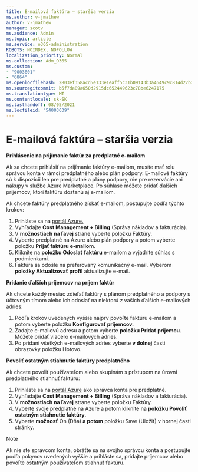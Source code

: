```yaml
---
title: E-mailová faktúra – staršia verzia
ms.author: v-jmathew
author: v-jmathew
manager: scotv
ms.audience: Admin
ms.topic: article
ms.service: o365-administration
ROBOTS: NOINDEX, NOFOLLOW
localization_priority: Normal
ms.collection: Adm_O365
ms.custom:
- "9003801"
- "6864"
ms.openlocfilehash: 2803ef358acd5e133e1eaff5c31b09143b3a4649c9c814d27b214585487c0e7e
ms.sourcegitcommit: b5f7da89a650d2915dc652449623c78be6247175
ms.translationtype: MT
ms.contentlocale: sk-SK
ms.lasthandoff: 08/05/2021
ms.locfileid: "54003639"
---
```

# <a name="e-mail-invoice---legacy"></a>E-mailová faktúra – staršia verzia

**Prihlásenie na prijímanie faktúr za predplatné e-mailom**

Ak sa chcete prihlásiť na prijímanie faktúry e-mailom, musíte mať rolu správcu konta v rámci predplatného alebo plán podpory. E-mailové faktúry sú k dispozícii len pre predplatné a plány podpory, nie pre rezervácie ani nákupy v službe Azure Marketplace. Po súhlase môžete pridať ďalších príjemcov, ktorí faktúru dostanú aj e-mailom.

Ak chcete faktúry predplatného získať e-mailom, postupujte podľa týchto krokov:

1. Prihláste sa na [portál Azure.](https://portal.azure.com/)
2. Vyhľadajte **Cost Management + Billing** (Správa nákladov a fakturácia).
3. V **možnostiach na ľavej** strane vyberte položku Faktúry.
4. Vyberte predplatné na Azure alebo plán podpory a potom vyberte položku **Prijať faktúru e-mailom**.
5. Kliknite na **položku Odoslať faktúru** e-mailom a vyjadrite súhlas s podmienkami.
6. Faktúra sa odošle na preferovaný komunikačný e-mail. Výberom **položky Aktualizovať profil** aktualizujte e-mail.

**Pridanie ďalších príjemcov na príjem faktúr**

Ak chcete každý mesiac zdieľať faktúry s plánom predplatného a podpory s účtovným tímom alebo ich odoslať na niektorú z vašich ďalších e-mailových adries:

1. Podľa krokov uvedených vyššie najprv povoľte faktúru e-mailom a potom vyberte položku **Konfigurovať príjemcov.**
2. Zadajte e-mailovú adresu a potom vyberte **položku Pridať príjemcu**. Môžete pridať viacero e-mailových adries.
3. Po pridaní všetkých e-mailových adries vyberte **v dolnej** časti obrazovky položku Hotovo.

**Povoliť ostatným stiahnutie faktúry predplatného**

Ak chcete povoliť používateľom alebo skupinám s prístupom na úrovni predplatného stiahnuť faktúru:

1. Prihláste sa na [portál Azure](https://portal.azure.com/) ako správca konta pre predplatné.
2. Vyhľadajte **Cost Management + Billing** (Správa nákladov a fakturácia).
3. V **možnostiach na ľavej** strane vyberte položku Faktúry.
4. Vyberte svoje predplatné na Azure a potom kliknite na **položku Povoliť ostatným stiahnutie faktúry**.
5. Vyberte **možnosť** On (Dňa) **a potom** položku Save (Uložiť) v hornej časti stránky.

> [!NOTE]
Ak nie ste správcom konta, obráťte sa na svojho správcu konta a postupujte podľa pokynov uvedených vyššie a prihláste sa, pridajte príjemcov alebo povoľte ostatným používateľom stiahnuť faktúru.
